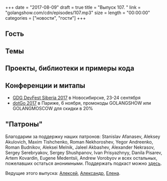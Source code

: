+++
date = "2017-08-09"
draft = true
title = "Выпуск 107. "
link = "golangshow.com/cdn/episodes/107.mp3"
size =
length = "00:00:00"
categories = ["новости", "гости"]
+++

## Гость

## Темы

## Проекты, библиотеки и примеры кода

## Конференции и митапы

* [GDG DevFest Siberia 2017](https://gdg-siberia.com) в Новосибирске, 23-24 сентября
* [dotGo 2017](http://www.dotgo.eu) в Париже, 6 ноября, промокоды GOLANGSHOW или GOLANGMOSCOW для скидки в 20%

## "Патроны"

Благодарим за поддержку наших патронов:
Stanislav Afanasev, Aleksey Akulovich, Maxim Tishchenko, Roman Nekhoroshev,
Yegor Andreenko, Roman Budnikov, Aleksei Melnik, Jaleel Akbashev, Alexander Nekrasov, Sergey Serebryakov, Sergey Shushpanov,
Ivan Prisyazhnyy, Danila Pisarev, Artem Kovardin, Eugene Medentsii, Andrew Vorobyov
и всех остальных, пожелавших остаться анонимными.
Поддержать подкаст можно [здесь](https://www.patreon.com/golangshow).

Ведущие этого выпуска:
[Алексей](https://twitter.com/paaleksey),
[Александр](https://twitter.com/LK4D4math), [Елена](https://twitter.com/webdeva).
